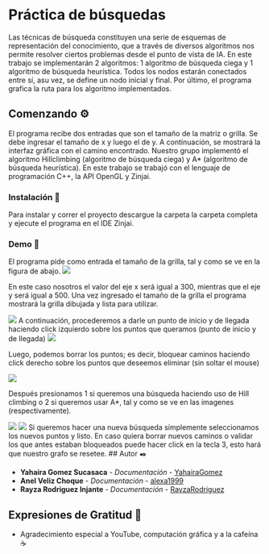 # Práctica de búsquedas
Las técnicas de búsqueda constituyen una serie de esquemas de representación del conocimiento, que a través de diversos algoritmos nos permite resolver ciertos problemas desde el punto de vista de IA.
En este trabajo se implementarán 2 algoritmos: 1 algoritmo de búsqueda ciega y 1 algoritmo de búsqueda heurística. Todos los nodos estarán conectados entre sí, asu vez, se define un nodo inicial y final. Por último, el programa grafica la ruta para los algoritmo implementados.

## Comenzando ⚙️
El programa recibe dos entradas que son el tamaño de la matriz o grilla. Se debe ingresar el tamaño de x y luego el de y. A continuación, se mostrará la interfaz gráfica con el camino encontrado.
Nuestro grupo implementó el algoritmo Hillclimbing (algoritmo de búsqueda ciega) y A* (algoritmo de búsqueda heurística).
En este trabajo se trabajó con el lenguaje de programación C++, la API OpenGL y Zinjai.

### Instalación 🔧
Para instalar y correr el proyecto descargue la carpeta la carpeta completa y ejecute el programa en el IDE Zinjai.

### Demo 🔧
El programa pide como entrada el tamaño de la grilla, tal y como se ve en la figura de abajo. 
<img src="https://github.com/YahairaGomez/IA/blob/main/Images/input.png">

En este caso nosotros el valor del eje x será igual a 300, mientras que el eje y será igual a 500. Una vez ingresado el tamaño de la grilla el programa mostrará la grilla dibujada y lista para utilizar.

<img src="https://github.com/YahairaGomez/IA/blob/main/Images/grilla.png">
A continuación, procederemos a darle un punto de inicio y de llegada haciendo click izquierdo sobre los puntos que queramos (punto de inicio y de llegada)

<img src="https://github.com/YahairaGomez/IA/blob/main/Images/ini.png">

Luego, podemos borrar los puntos; es decir, bloquear caminos haciendo click derecho sobre los puntos que deseemos eliminar (sin  soltar el mouse)

<img src="https://github.com/YahairaGomez/IA/blob/main/Images/borrado.png">

Después presionamos 1 si queremos una búsqueda haciendo uso de Hill climbing o 2 si queremos usar A*, tal y como se ve en las imagenes (respectivamente).


<img src="https://github.com/YahairaGomez/IA/blob/main/Images/hillclimbing.png">
<img src="https://github.com/YahairaGomez/IA/blob/main/Images/a_star.png">
Si queremos hacer una nueva búsqueda simplemente seleccionamos los nuevos puntos y listo. En caso quiera borrar nuevos caminos o validar los que antes estaban bloqueados puede hacer click en la tecla 3, esto hará que nuestro grafo se resetee.
## Autor ✒️

* **Yahaira Gomez Sucasaca** - *Documentación* - [YahairaGomez](https://github.com/YahairaGomez)
* **Anel Veliz Choque** - *Documentación* - [alexa1999](https://github.com/alexa1999)
* **Rayza Rodriguez Injante** - *Documentación* - [RayzaRodriguez](https://github.com/RayzaRodriguez)

## Expresiones de Gratitud 🎁

* Agradecimiento especial a YouTube, computación gráfica y a la cafeína ☕
